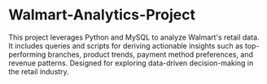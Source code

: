 # Walmart-Analytics-Project
This project leverages Python and MySQL to analyze Walmart's retail data. It includes queries and scripts for deriving actionable insights such as top-performing branches, product trends, payment method preferences, and revenue patterns. Designed for exploring data-driven decision-making in the retail industry.
